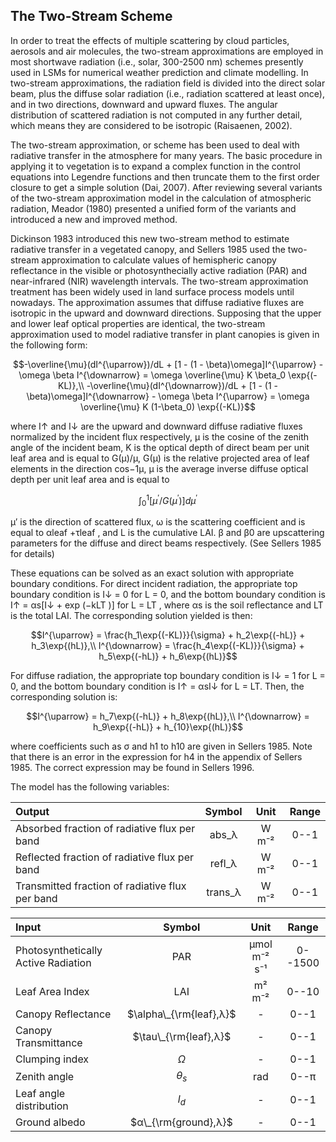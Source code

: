## The Two-Stream Scheme
In order to treat the effects of multiple scattering by cloud particles, aerosols and air molecules, the two-stream approximations are employed in most shortwave radiation (i.e., solar, 300-2500 nm) schemes presently used in LSMs for numerical weather prediction and climate modelling. In two-stream approximations, the radiation field is divided into the direct solar beam, plus the diffuse solar radiation (i.e., radiation scattered at least once), and in two directions, downward and upward fluxes. The angular distribution of scattered radiation is not computed in any further detail, which means they are considered to be isotropic (Raisaenen, 2002).

The two-stream approximation, or scheme has been used to deal with radiative transfer in the atmosphere for many years. The basic procedure in applying it to vegetation is to expand a complex function in the control equations into Legendre functions and then truncate them to the first order closure to get a simple solution (Dai, 2007). After reviewing several variants of the two-stream approximation model in the calculation of atmospheric radiation, Meador (1980) presented a unified form of the variants and introduced a new and improved method.

Dickinson 1983 introduced this new two-stream method to estimate radiative transfer in a vegetated canopy, and Sellers 1985 used the two-stream approximation to calculate values of hemispheric canopy reflectance in the visible or photosynthecially active radiation (PAR) and near-infrared (NIR) wavelength intervals. The two-stream approximation treatment has been widely used in land surface process models until nowadays.
The approximation assumes that diffuse radiative fluxes are isotropic in the upward and downward directions. Supposing that the upper and lower leaf optical properties are identical, the two-stream approximation used to model radiative transfer in plant canopies is given in the following form:

```math
-\overline{\mu}(dI^{\uparrow})/dL + [1 - (1 - \beta)\omega]I^{\uparrow} - \omega \beta I^{\downarrow} = \omega \overline{\mu} K \beta_0 \exp{(-KL)},\\
-\overline{\mu}(dI^{\downarrow})/dL + [1 - (1 - \beta)\omega]I^{\downarrow} - \omega \beta I^{\uparrow} = \omega \overline{\mu} K (1-\beta_0) \exp{(-KL)}
```

where I↑ and I↓ are the upward and downward diffuse radiative fluxes normalized by the incident flux respectively, μ is the cosine of the zenith angle of the incident beam, K is the optical depth of direct beam per unit leaf area and is equal to G(μ)/μ, G(μ) is the relative projected area of leaf elements in the direction cos−1μ, μ is the average inverse diffuse optical depth per unit leaf area
and is equal to

```math
\int_{0}^{1}[\mu^{\prime}/G(\mu^{\prime})]d\mu^{\prime}
```
μ′ is the direction of scattered flux, ω is the scattering coefficient and is equal to αleaf +τleaf , and L is the cumulative LAI. β and β0 are upscattering parameters for the diffuse and direct beams respectively. (See Sellers 1985 for details)

These equations can be solved as an exact solution with appropriate boundary conditions. For direct incident radiation, the appropriate top boundary condition is I↓ = 0 for L = 0, and the bottom boundary condition is I↑ = αs[I↓ + exp (−kLT )] for L = LT , where αs is the soil reflectance and LT is the total LAI. The corresponding solution yielded is then:

```math
I^{\uparrow} = \frac{h_1\exp{(-KL)}}{\sigma} + h_2\exp{(-hL)} + h_3\exp{(hL)},\\
I^{\downarrow} = \frac{h_4\exp{(-KL)}}{\sigma} + h_5\exp{(-hL)} + h_6\exp{(hL)}
```

For diffuse radiation, the appropriate top boundary condition is I↓ = 1 for L
= 0, and the bottom boundary condition is I↑ = αsI↓ for L = LT. Then, the corresponding solution is:

```math
I^{\uparrow} = h_7\exp{(-hL)} + h_8\exp{(hL)},\\
I^{\downarrow} = h_9\exp{(-hL)} + h_{10}\exp{(hL)}
```

where coefficients such as σ and h1 to h10 are given in Sellers 1985. Note that there is an error in the expression for h4 in the appendix of Sellers 1985. The correct expression may be found in Sellers 1996.

The model has the following variables:

| Output | Symbol | Unit | Range |
| :---         |     :---:      |    :---:      |     :---:   |
| Absorbed fraction of radiative flux per band | abs_λ | W m⁻²  | 0--1 |
| Reflected fraction of radiative flux per band | refl_λ | W m⁻²  | 0--1 |
| Transmitted fraction of radiative flux per band | trans_λ | W m⁻²  | 0--1 |

| Input | Symbol | Unit | Range |
| :---         |     :---:      |    :---:      |     :---:   |
| Photosynthetically Active Radiation | PAR | μmol m⁻² s⁻¹  | 0--1500 |
| Leaf Area Index   | LAI   | m² m⁻² | 0--10 |
| Canopy Reflectance | $\alpha\_{\rm{leaf},λ}$  | -  | 0--1 |
| Canopy Transmittance | $\tau\_{\rm{leaf},λ}$  | -  | 0--1 |
| Clumping index | $Ω$  | -  | 0--1 |
| Zenith angle | $θ_s$  | rad | 0--π |
| Leaf angle distribution | $l_d$ | - | 0--1 |
| Ground albedo | $α\_{\rm{ground},λ}$  | -  | 0--1 |
